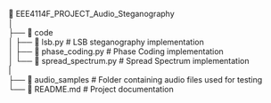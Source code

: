 📂 EEE4114F_PROJECT_Audio_Steganography\
│\
├── 📂 code\
│   ├── 📂 lsb.py           # LSB steganography implementation\
│   ├── 📂 phase_coding.py  # Phase Coding implementation\
│   └── 📂 spread_spectrum.py # Spread Spectrum implementation\
|\
├── 📂 audio_samples         # Folder containing audio files used for testing\
└── 📄 README.md             # Project documentation
